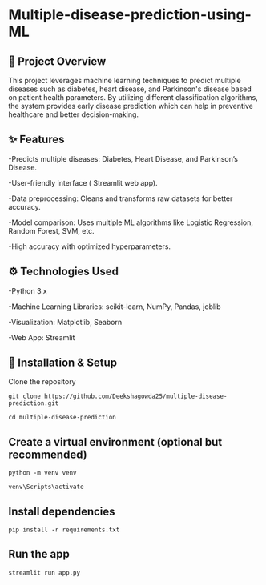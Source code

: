 # Multiple-disease-prediction-using-ML 
## 📌 Project Overview

This project leverages machine learning techniques to predict multiple diseases such as diabetes, heart disease, and Parkinson's disease based on patient health parameters.
By utilizing different classification algorithms, the system provides early disease prediction which can help in preventive healthcare and better decision-making.

## ✨ Features
-Predicts multiple diseases: Diabetes, Heart Disease, and Parkinson’s Disease.

-User-friendly interface ( Streamlit web app).

-Data preprocessing: Cleans and transforms raw datasets for better accuracy.

-Model comparison: Uses multiple ML algorithms like Logistic Regression, Random Forest, SVM, etc.

-High accuracy with optimized hyperparameters.

## ⚙️ Technologies Used
-Python 3.x

-Machine Learning Libraries: scikit-learn, NumPy, Pandas, joblib

-Visualization: Matplotlib, Seaborn

-Web App: Streamlit

## 🚀 Installation & Setup
Clone the repository

`git clone https://github.com/Deekshagowda25/multiple-disease-prediction.git`

`cd multiple-disease-prediction`
## Create a virtual environment (optional but recommended)
`python -m venv venv`

`venv\Scripts\activate`  
## Install dependencies
`pip install -r requirements.txt`
## Run the app 
`streamlit run app.py`
